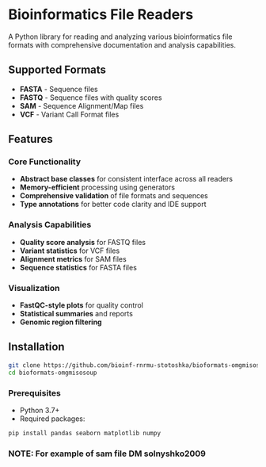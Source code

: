 # Bioinformatics File Readers

A Python library for reading and analyzing various bioinformatics file formats with comprehensive documentation and analysis capabilities.

## Supported Formats

- **FASTA** - Sequence files
- **FASTQ** - Sequence files with quality scores  
- **SAM** - Sequence Alignment/Map files
- **VCF** - Variant Call Format files

## Features

### Core Functionality
- **Abstract base classes** for consistent interface across all readers
- **Memory-efficient** processing using generators
- **Comprehensive validation** of file formats and sequences
- **Type annotations** for better code clarity and IDE support

### Analysis Capabilities
- **Quality score analysis** for FASTQ files
- **Variant statistics** for VCF files
- **Alignment metrics** for SAM files
- **Sequence statistics** for FASTA files

### Visualization
- **FastQC-style plots** for quality control
- **Statistical summaries** and reports
- **Genomic region filtering**

## Installation
```bash
git clone https://github.com/bioinf-rnrmu-stotoshka/bioformats-omgmisosoup.git
cd bioformats-omgmisosoup
```

### Prerequisites
- Python 3.7+
- Required packages:

```bash
pip install pandas seaborn matplotlib numpy
```
### NOTE: For example of sam file DM solnyshko2009
  
